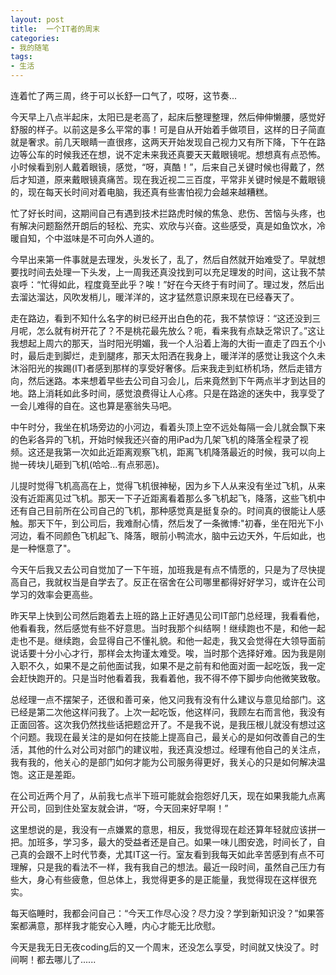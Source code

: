 ```yaml
---
layout: post
title:  一个IT者的周末
categories:
- 我的随笔
tags:
- 生活
---
```


连着忙了两三周，终于可以长舒一口气了，哎呀，这节奏...

今天早上八点半起床，太阳已是老高了，起床后整理整理，然后伸伸懒腰，感觉好舒服的样子。以前这是多么平常的事！可是自从开始着手做项目，这样的日子简直就是奢求。前几天眼睛一直很疼，这两天开始发现自己视力又有所下降，下午在路边等公车的时候我还在想，说不定未来我还真要天天戴眼镜呢。想想真有点恐怖。小时候看到别人戴着眼镜，感觉，“呀，真酷！”，后来自己关键时候也得戴了，然后才知道，原来戴眼镜真痛苦。现在我近视二三百度，平常非关键时候是不戴眼镜的，现在每天长时间对着电脑，我还真有些害怕视力会越来越糟糕。

忙了好长时间，这期间自己有遇到技术拦路虎时候的焦急、悲伤、苦恼与头疼，也有解决问题豁然开朗后的轻松、充实、欢欣与兴奋。这些感受，真是如鱼饮水，冷暖自知，个中滋味是不可向外人道的。

今早出来第一件事就是去理发，头发长了，乱了，然后自然就开始难受了。早就想要找时间去处理一下头发，上一周我还真没找到可以充足理发的时间，这让我不禁哀呼：“忙得如此，程度竟至此乎？唉！”好在今天终于有时间了。理过发，然后出去溜达溜达，风吹发梢儿，暖洋洋的，这才猛然意识原来现在已经春天了。

走在路边，看到不知什么名字的树已经开出白色的花，我不禁惊讶：“这还没到三月呢，怎么就有树开花了？不是桃花最先放么？呃，看来我有点缺乏常识了。”这让我想起上周六的那天，当时阳光明媚，我一个人沿着上海的大街一直走了四五个小时，最后走到脚烂，走到腿疼，那天太阳洒在我身上，暖洋洋的感觉让我这个久未沐浴阳光的挨踢(IT)者感到那样的享受好奢侈。后来我走到虹桥机场，然后走错方向，然后迷路。本来想着早些去公司自习会儿，后来竟然到下午两点半才到达目的地。路上消耗如此多时间，感觉浪费得让人心疼。只是在路途的迷失中，我享受了一会儿难得的自在。这也算是塞翁失马吧。

中午时分，我坐在机场旁边的小河边，看着头顶上空不远处每隔一会儿就会飘下来的色彩各异的飞机，开始时候我还兴奋的用iPad为几架飞机的降落全程录了视频。这还是我第一次如此近距离观察飞机，距离飞机降落最近的时候，我可以向上抛一砖块儿砸到飞机(哈哈...有点邪恶)。

儿提时觉得飞机高高在上，觉得飞机很神秘，因为乡下人从来没有坐过飞机，从来没有近距离见过飞机。那天一下子近距离看着那么多飞机起飞，降落，这些飞机中还有自己目前所在公司自己的飞机，那种感觉真是挺复杂的。时间真的很能让人感触。那天下午，到公司后，我难耐心情，然后发了一条微博:"初春，坐在阳光下小河边，看不同颜色飞机起飞、降落，眼前小鸭流水，脑中云边天外，午后如此，也是一种惬意了"。

今天午后我又去公司自觉加了一下午班，加班我是有点不情愿的，只是为了尽快提高自己，我就权当是自学去了。反正在宿舍在公司哪里都得好好学习，或许在公司学习的效率会更高些。

昨天早上快到公司然后跑着去上班的路上正好遇见公司IT部门总经理，我看看他，他看看我，然后感觉有些不好意思。当时我那个纠结啊！继续跑也不是，和他一起走也不是。继续跑，会显得自己不懂礼貌。和他一起走，我又会觉得在大领导面前说话要十分小心才行，那样会太拘谨太难受。唉，当时那个选择好难。因为我是刚入职不久，如果不是之前他面试我，如果不是之前有和他面对面一起吃饭，我一定会赶快跑开的。只是当时他看着我，我看着他，我不得不停下脚步向他微笑致敬。

总经理一点不摆架子，还很和善可亲，他又问我有没有什么建议与意见给部门。这已经是第二次他这样问我了。上次一起吃饭，他这样问，我顾左右而言他，我没有正面回答。这次我仍然找些话把题岔开了。不是我不说，是我压根儿就没有想过这个问题。我现在最关注的是如何在技能上提高自己，最关心的是如何改善自己的生活，其他的什么对公司对部门的建议啦，我还真没想过。经理有他自己的关注点，我有我的，他关心的是部门如何才能为公司服务得更好，我关心的只是如何解决温饱。这正是差距。

在公司近两个月了，从前我七点半下班可能就会抱怨好几天，现在如果我能九点离开公司，回到住处室友就会讲，“呀，今天回来好早啊！”

这里想说的是，我没有一点嫌累的意思，相反，我觉得现在趁还算年轻就应该拼一把。加班多，学习多，最大的受益者还是自己。如果一味儿图安逸，时间长了，自己真的会跟不上时代节奏，尤其IT这一行。室友看到我每天如此辛苦感到有点不可理解，只是我的看法不一样，我有我自己的想法。最近一段时间，虽然自己压力有些大，身心有些疲惫，但总体上，我觉得更多的是正能量，我觉得现在这样很充实。

每天临睡时，我都会问自己：“今天工作尽心没？尽力没？学到新知识没？”如果答案都满意，那样我才能安心入睡，内心才能无比欣慰。

今天是我无日无夜coding后的又一个周末，还没怎么享受，时间就又快没了。时间啊！都去哪儿了......






